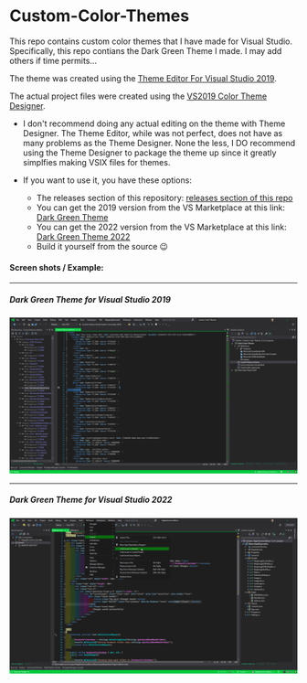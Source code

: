 # Custom-Color-Themes
This repo contains custom color themes that I have made for Visual Studio. Specifically, this repo contians the Dark Green Theme I made. I may add others if time permits...

The theme was created using the [Theme Editor For Visual Studio 2019](https://marketplace.visualstudio.com/items?itemName=VisualStudioPlatformTeam.VisualStudio2019ColorThemeEditor).

The actual project files were created using the [VS2019 Color Theme Designer](https://marketplace.visualstudio.com/items?itemName=ms-madsk.ColorThemeDesigner&ssr=false#overview).

- I don't recommend doing any actual editing on the theme with Theme Designer. The Theme Editor, while was not perfect, does not have as many problems as the Theme Designer. None the less, I DO recommend using the Theme Designer to package the theme up since it greatly simplfies making VSIX files for themes.


- If you want to use it, you have these options:
  - The releases section of this repository:  [releases section of this repo](https://github.com/dragnilar/Custom-Color-Themes/releases/tag/3)
  - You can get the 2019 version from the VS Marketplace at this link: [Dark Green Theme](https://marketplace.visualstudio.com/items?itemName=StephenWhiteDragnilar.DarkGreenTheme)
  - You can get the 2022 version from the VS Marketplace at this link: [Dark Green Theme 2022](https://marketplace.visualstudio.com/items?itemName=StephenWhiteDragnilar.DarkGreenTheme2022)
  - Build it yourself from the source 😉


#### Screen shots / Example:
***
##### Dark Green Theme for Visual Studio 2019
![Dark Green Theme](https://github.com/dragnilar/Custom-Color-Themes/blob/master/Dark%20Green%20Theme/screenshot.png)
***
##### Dark Green Theme for Visual Studio 2022
![Dark Green Theme 2022](https://github.com/dragnilar/Custom-Color-Themes/blob/master/Dark%20Green%20Theme%202022/screenshot.png)
